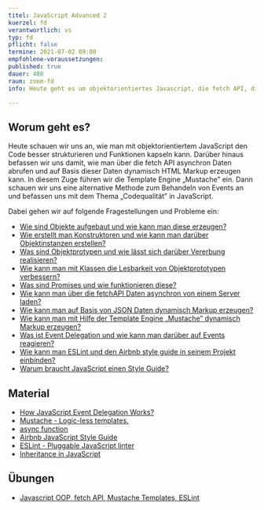 ```yaml
---
titel: JavaScript Advanced 2
kuerzel: fd
verantwortlich: vs
typ: fd
pflicht: false
termine: 2021-07-02 09:00
empfohlene-voraussetzungen: 
published: true
dauer: 480
raum: zoom-fd
info: Heute geht es um objektorientiertes Javascript, die fetch API, die Template Engine „Mustache”, Event Delegation und ESLint

---
```


## Worum geht es?
Heute schauen wir uns an, wie man mit objektorientiertem JavaScript den Code besser strukturieren und Funktionen kapseln kann. Darüber hinaus befassen wir uns damit, wie man über die fetch API asynchron Daten abrufen und auf Basis dieser Daten dynamisch HTML Markup erzeugen kann. In diesem Zuge führen wir die Template Engine „Mustache” ein.
Dann schauen wir uns eine alternative Methode zum Behandeln von Events an und befassen uns mit dem Thema „Codequalität” in JavaScript.

Dabei gehen wir auf folgende Fragestellungen und Probleme ein:

- [Wie sind Objekte aufgebaut und wie kann man diese erzeugen?](https://developer.mozilla.org/de/docs/Learn/JavaScript/Objects/Basics)
- [Wie erstellt man Konstruktoren und wie kann man darüber Objektinstanzen erstellen?](https://developer.mozilla.org/de/docs/Learn/JavaScript/Objects/Object-oriented_JS)
- [Was sind Objektprotypen und wie lässt sich darüber Vererbung realisieren?](https://developer.mozilla.org/en-US/docs/Learn/JavaScript/Objects/Object_prototypes)
- [Wie kann man mit Klassen die Lesbarkeit von Objektprototypen verbessern?](https://developer.mozilla.org/de/docs/Web/JavaScript/Reference/Classes)
- [Was sind Promises und wie funktionieren diese?](https://developer.mozilla.org/de/docs/Web/JavaScript/Guide/Using_promises)
- [Wie kann man über die fetchAPI Daten asynchron von einem Server laden?](https://developer.mozilla.org/en-US/docs/Web/API/Fetch_API/Using_Fetch)
- [Wie kann man auf Basis von JSON Daten dynamisch Markup erzeugen?](https://developer.mozilla.org/de/docs/Learn/JavaScript/Objects/JSON)
- [Wie kann man mit Hilfe der Template Engine „Mustache” dynamisch Markup erzeugen?](https://www.tsmean.com/articles/mustache/the-ultimate-mustache-tutorial/)
- [Was ist Event Delegation und wie kann man darüber auf Events reagieren?](https://gomakethings.com/why-event-delegation-is-a-better-way-to-listen-for-events-in-vanilla-js/)
- [Wie kann man ESLint und den Airbnb style guide in seinem Projekt einbinden?](https://dev.to/bigyank/a-quick-guide-to-setup-eslint-with-airbnb-and-prettier-3di2)
- [Warum braucht JavaScript einen Style Guide?](https://airbnb.io/projects/javascript/)


## Material
- [How JavaScript Event Delegation Works?](https://davidwalsh.name/event-delegate)
- [Mustache - Logic-less templates.](https://mustache.github.io)
- [async function](https://developer.mozilla.org/de/docs/Web/JavaScript/Reference/Statements/async_function)
- [Airbnb JavaScript Style Guide](https://github.com/airbnb/javascript)
- [ESLint - Pluggable JavaScript linter](https://eslint.org)
- [Inheritance in JavaScript](https://developer.mozilla.org/en-US/docs/Learn/JavaScript/Objects/Inheritance)


## Übungen
- [Javascript OOP, fetch API, Mustache Templates, ESLint](/mi-bachelor-webdevelopment/assignments/js-oop-fetch-api-mustache-eslint/)
